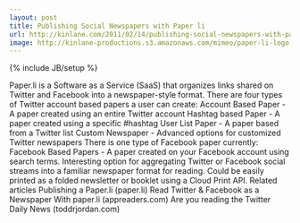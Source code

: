 ```yaml
---
layout: post
title: Publishing Social Newspapers with Paper li
url: http://kinlane.com/2011/02/14/publishing-social-newspapers-with-paper-li/
image: http://kinlane-productions.s3.amazonaws.com/mimeo/paper-li-logo.png
---
```

{% include JB/setup %}
<p>
     Paper.li is a Software as a Service (SaaS) that organizes links shared on Twitter and Facebook into a newspaper-style format. There are four types of Twitter account based papers a user can create: Account Based Paper - A paper created using an entire Twitter account Hashtag based Paper - A paper created using a specific #hashtag User List Paper - A paper based from a Twitter list Custom Newspaper - Advanced options for customized Twitter newspapers There is one type of Facebook paper currently: Facebook Based Papers - A paper created on your Facebook account using search terms. Interesting option for aggregating Twitter or Facebook social streams into a familiar newspaper format for reading. Could be easily printed as a folded newsletter or booklet using a Cloud Print API. Related articles Publishing a Paper.li (paper.li) Read Twitter &amp; Facebook as a Newspaper With paper.li (appreaders.com) Are you reading the Twitter Daily News (toddrjordan.com)
</p>